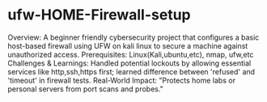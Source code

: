 # ufw-HOME-Firewall-setup
Overview: A beginner friendly cybersecurity project that configures a basic host-based firewall using UFW on kali linux to secure a machine against unauthorized access.
Prerequisites: Linux(Kali,ubuntu,etc), nmap, ufw,etc
Challenges & Learnings: Handled potential lockouts by allowing essential services like http,ssh,https first; learned difference between 'refused' and 'timeout' in firewall tests.
Real-World Impact: "Protects home labs or personal servers from port scans and probes."
